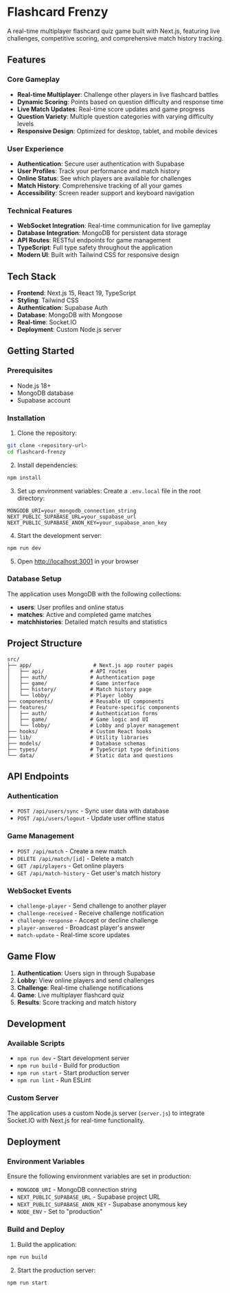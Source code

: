 # Flashcard Frenzy

A real-time multiplayer flashcard quiz game built with Next.js, featuring live challenges, competitive scoring, and comprehensive match history tracking.

## Features

### Core Gameplay
- **Real-time Multiplayer**: Challenge other players in live flashcard battles
- **Dynamic Scoring**: Points based on question difficulty and response time
- **Live Match Updates**: Real-time score updates and game progress
- **Question Variety**: Multiple question categories with varying difficulty levels
- **Responsive Design**: Optimized for desktop, tablet, and mobile devices

### User Experience
- **Authentication**: Secure user authentication with Supabase
- **User Profiles**: Track your performance and match history
- **Online Status**: See which players are available for challenges
- **Match History**: Comprehensive tracking of all your games
- **Accessibility**: Screen reader support and keyboard navigation

### Technical Features
- **WebSocket Integration**: Real-time communication for live gameplay
- **Database Integration**: MongoDB for persistent data storage
- **API Routes**: RESTful endpoints for game management
- **TypeScript**: Full type safety throughout the application
- **Modern UI**: Built with Tailwind CSS for responsive design

## Tech Stack

- **Frontend**: Next.js 15, React 19, TypeScript
- **Styling**: Tailwind CSS
- **Authentication**: Supabase Auth
- **Database**: MongoDB with Mongoose
- **Real-time**: Socket.IO
- **Deployment**: Custom Node.js server

## Getting Started

### Prerequisites

- Node.js 18+ 
- MongoDB database
- Supabase account

### Installation

1. Clone the repository:
```bash
git clone <repository-url>
cd flashcard-frenzy
```

2. Install dependencies:
```bash
npm install
```

3. Set up environment variables:
Create a `.env.local` file in the root directory:
```env
MONGODB_URI=your_mongodb_connection_string
NEXT_PUBLIC_SUPABASE_URL=your_supabase_url
NEXT_PUBLIC_SUPABASE_ANON_KEY=your_supabase_anon_key
```

4. Start the development server:
```bash
npm run dev
```

5. Open [http://localhost:3001](http://localhost:3001) in your browser

### Database Setup

The application uses MongoDB with the following collections:
- **users**: User profiles and online status
- **matches**: Active and completed game matches
- **matchhistories**: Detailed match results and statistics

## Project Structure

```
src/
├── app/                    # Next.js app router pages
│   ├── api/               # API routes
│   ├── auth/              # Authentication page
│   ├── game/              # Game interface
│   ├── history/           # Match history page
│   └── lobby/             # Player lobby
├── components/            # Reusable UI components
├── features/              # Feature-specific components
│   ├── auth/              # Authentication forms
│   ├── game/              # Game logic and UI
│   └── lobby/             # Lobby and player management
├── hooks/                 # Custom React hooks
├── lib/                   # Utility libraries
├── models/                # Database schemas
├── types/                 # TypeScript type definitions
└── data/                  # Static data and questions
```

## API Endpoints

### Authentication
- `POST /api/users/sync` - Sync user data with database
- `POST /api/users/logout` - Update user offline status

### Game Management
- `POST /api/match` - Create a new match
- `DELETE /api/match/[id]` - Delete a match
- `GET /api/players` - Get online players
- `GET /api/match-history` - Get user's match history

### WebSocket Events
- `challenge-player` - Send challenge to another player
- `challenge-received` - Receive challenge notification
- `challenge-response` - Accept or decline challenge
- `player-answered` - Broadcast player's answer
- `match-update` - Real-time score updates

## Game Flow

1. **Authentication**: Users sign in through Supabase
2. **Lobby**: View online players and send challenges
3. **Challenge**: Real-time challenge notifications
4. **Game**: Live multiplayer flashcard quiz
5. **Results**: Score tracking and match history

## Development

### Available Scripts

- `npm run dev` - Start development server
- `npm run build` - Build for production
- `npm run start` - Start production server
- `npm run lint` - Run ESLint

### Custom Server

The application uses a custom Node.js server (`server.js`) to integrate Socket.IO with Next.js for real-time functionality.

## Deployment

### Environment Variables

Ensure the following environment variables are set in production:

- `MONGODB_URI` - MongoDB connection string
- `NEXT_PUBLIC_SUPABASE_URL` - Supabase project URL
- `NEXT_PUBLIC_SUPABASE_ANON_KEY` - Supabase anonymous key
- `NODE_ENV` - Set to "production"

### Build and Deploy

1. Build the application:
```bash
npm run build
```

2. Start the production server:
```bash
npm run start
```